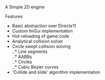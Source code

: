 A Simple 2D engine

Features <br />
* Basic abstraction over Directx11 <br />
* Custom ImGui implementation <br />
* Hot-reloading of game code <br />
* Analytical collision solver <br />
* Circle swept collision solving <br />
..* Line segments <br />
..* AABBs <br />
..* Circles <br />
..* Cubic Bezier curves <br />
* 'Collide and slide' algorithm implementation <br />
